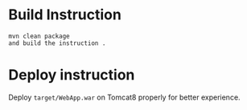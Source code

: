 

# Build Instruction


```
mvn clean package
and build the instruction .
```

# Deploy instruction

Deploy ```target/WebApp.war``` on Tomcat8 properly for better experience.

